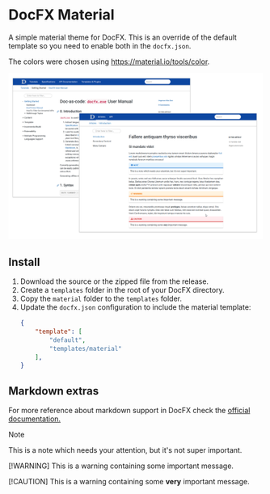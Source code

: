 # DocFX Material

A simple material theme for DocFX. This is an override of the default template
so you need to enable both in the `docfx.json`.

The colors were chosen using <https://material.io/tools/color>.

![DocFX Material Site](./images/material-site.png)

## Install

1. Download the source or the zipped file from the release.
2. Create a `templates` folder in the root of your DocFX directory.
3. Copy the `material` folder to the `templates` folder.
4. Update the `docfx.json` configuration to include the material template:
    ```json
    {
        "template": [
            "default",
            "templates/material"
        ],
    }
    ```

## Markdown extras

For more reference about markdown support in DocFX check the
[official documentation.](https://dotnet.github.io/docfx/spec/docfx_flavored_markdown.html?tabs=tabid-1%2Ctabid-a#note-warningtipimportant) 

> [!NOTE]
> This is a note which needs your attention, but it's not super important.
>
> [!WARNING]
> This is a warning containing some important message.
>
> [!CAUTION]
> This is a warning containing some **very** important message.
